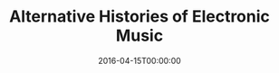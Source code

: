 ---
acronym: AHEM
date: '2016-04-15T00:00:00'
ext_url: https://ahem2016.wordpress.com/
location: London, UK
submission_date: '2015-10-31T00:00:00'
title: Alternative Histories of Electronic Music
---